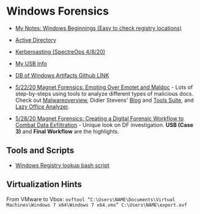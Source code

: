 # Windows Forensics

- [My Notes: Windows Beginnings (Easy to check registry locations)](Windows_Beginnings.md)

- [Active Directory](active_directory)

- [Kerberoasting (SpectreOps 4/8/20)](SpectreOps_Keberoasting.md)

- [My USB Info](USB_info.txt)

- [DB of Windows Artifacts Github LINK](https://github.com/ForensicArtifacts/artifacts/blob/master/docs/Artifacts%20definition%20format%20and%20style%20guide.asciidoc)

- [5/22/20 Magnet Forensics: Emoting Over Emotet and Maldoc](EmotingMaldoc.md)  - Lots of step-by-steps using tools to analyze different types of malicious docs. Check out [Malwareoverview](https://github.com/alexandreborges/malwoverview), Didier Stevens' [Blog](https://blog.didierstevens.com/) and [Tools Suite](https://github.com/DidierStevens/DidierStevensSuite), and [Lazy Office Analyzer](https://github.com/tehsyntx/loffice).  

- [5/28/20 Magnet Forensics: Creating a Digital Forensic Workflow to Combat Data Exfiltration](DFWorkflow.md) - Unique look on DF investigation. **USB (Case 3)** and **Final Workflow** are the highlights.

## Tools and Scripts

- [Windows Registry lookup bash script](windowsplus.sh)


## Virtualization Hints

From VMware to Vbox: `ovftool “C:\Users\NAME\Documents\Virtual Machines\Windows 7 x64\Windows 7 x64.vmx” C:\Users\NAME\export.ovf`
